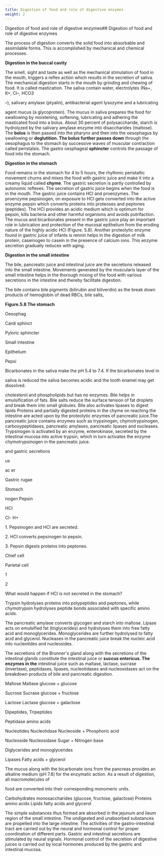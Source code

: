 ```yaml
---
title: Digestion of food and role of digestive enzymes
weight: 2
---
```


Digestion of food and role of digestive enzymes## Digestion of food and role of digestive enzymes


The process of digestion converts the solid food into absorbable and assimilable forms. This is accomplished by mechanical and chemical processes.

**Digestion in the buccal cavity**

The smell, sight and taste as well as the mechanical stimulation of food in the mouth, triggers a reflex action which results in the secretion of saliva. The mechanical digestion starts in the mouth by grinding and chewing of food. It is called mastication. The saliva contain water, electrolytes (Na+, K+, Cl–, HCO3

–), salivary amylase (ptyalin), antibacterial agent lysozyme and a lubricating  

agent mucus (a glycoprotein). The mucus in saliva prepares the food for swallowing by moistening, softening, lubricating and adhering the masticated food into a bolus. About 30 percent of polysaccharide, starch is hydrolyzed by the salivary amylase enzyme into disaccharides (maltose). The **bolus** is then passed into the pharynx and then into the oesophagus by swallowing or **deglutition. The bolus further passes down** through the oesophagus to the stomach by successive waves of muscular contraction called peristalsis. The gastro oesphageal **sphincter** controls the passage of food into the stomach.

**Digestion in the stomach**

Food remains in the stomach for 4 to 5 hours, the rhythmic peristaltic movement churns and mixes the food with gastric juice and make it into a creamy liquid called **chyme**. The gastric secretion is partly controlled by autonomic reflexes. The secretion of gastric juice begins when the food is in the mouth. The gastric juice contains HCl and proenzymes. The proenzyme pepsinogen, on exposure to HCl gets converted into the active enzyme pepsin which converts proteins into proteoses and peptones (peptides). The HCl provides an acidic medium which is optimum for pepsin, kills bacteria and other harmful organisms and avoids putrifaction. The mucus and bicarbonates present in the gastric juice play an important role in lubrication and protection of the mucosal epithelium from the eroding nature of the highly acidic HCl (Figure. 5.8). Another proteolytic enzyme found in gastric juice of infants is rennin helps in the digestion of milk protein, caseinogen to casein in the presence of calcium ions. This enzyme secretion gradually reduces with aging.




  

**Digestion in the small intestine**

The bile, pancreatic juice and intestinal juice are the secretions released into the small intestine. Movements generated by the muscularis layer of the small intestine helps in the thorough mixing of the food with various secretions in the intestine and thereby facilitate digestion.

The bile contains bile pigments (bilirubin and biliverdin) as the break down products of hemoglobin of dead RBCs, bile salts,

**Figure.5.8 The stomach**

Oesophag

Cardi sphinct

Pyloric sphincter

Small intestine

Epithelium

Pepsi

Bicarbonates in the saliva make the pH 5.4 to 7.4. If the bicarbonates level in

saliva is reduced the saliva becomes acidic and the tooth enamel may get dissolved.  

cholesterol and phospholipids but has no enzymes. Bile helps in emulsification of fats. Bile salts reduce the surface tension of fat droplets and break them into small globules. Bile also activates lipases to digest lipids Proteins and partially digested proteins in the chyme on reaching the intestine are acted upon by the proteolytic enzymes of pancreatic juice.The pancreatic juice contains enzymes such as trypsinogen, chymotrypsinogen, carboxypeptidases, pancreatic amylases, pancreatic lipases and nucleases. Trypsinogen is activated by an enzyme, enterokinase, secreted by the intestinal mucosa into active trypsin, which in turn activates the enzyme chymotrypsinogen in the pancreatic juice.

and gastric secretions

us

ac er

Gastric rugae

Stomach

nogen Pepsin

HCI

Cl- H+

1\. Pepsinogen and HCI are secreted.

2\. HCI converts pepsinogen to pepsin.

3\. Pepsin digests proteins into peptones.

Chief cell

Parietal cell

1

2

What would happen if HCl is not secreted in the stomach?




  

Trypsin hydrolyses proteins into polypeptides and peptones, while chymotrypsin hydrolyses peptide bonds associated with specific amino acids.

The pancreatic amylase converts glycogen and starch into maltose. Lipase acts on emulsified fat (triglycerides) and hydrolyses them into free fatty acid and monoglycerides. Monoglycerides are further hydrolysed to fatty acid and glycerol. Nucleases in the pancreatic juice break the nucleic acid into nucleotides and nucleosides.

The secretions of the Brunner's gland along with the secretions of the intestinal glands constitute the intestinal juice or **succus entericus. The enzymes in the** intestinal juice such as maltase, lactase, sucrase (invertase), peptidases, lipases, nucleotidases and nucleosidases act on the breakdown products of bile and pancreatic digestion.

Maltose Maltase glucose + glucose

Sucrose Sucrase glucose + fructose

Lactose Lactase glucose + galactose

Dipeptides, Tripeptides

Peptidase amino acids

Nucleotides Nucleotidase Nucleoside + Phosphoric acid

Nucleoside Nucleosidase Sugar + Nitrogen base

Diglycerides and monoglycerides

Lipases Fatty acids + glycerol

The mucus along with the bicarbonate ions from the pancreas provides an alkaline medium (pH 7.8) for the enzymatic action. As a result of digestion, all macromolecules of  

food are converted into their corresponding monomeric units.

Carbohydrates monosaccharides (glucose, fructose, galactose) Proteins amino acids Lipids fatty acids and glycerol

The simple substances thus formed are absorbed in the jejunum and ileum region of the small intestine. The undigested and unabsorbed substances are propelled into the large intestine. The activities of the gastro-intestinal tract are carried out by the neural and hormonal control for proper coordination of different parts. Gastric and intestinal secretions are stimulated by neural signals. Hormonal control of the secretion of digestive juices is carried out by local hormones produced by the gastric and intestinal mucosa.

